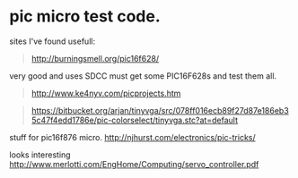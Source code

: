 # pic micro test code. #

sites I've found usefull:
> http://burningsmell.org/pic16f628/

very good and uses SDCC must get some PIC16F628s and test them all.

> http://www.ke4nyv.com/picprojects.htm


> https://bitbucket.org/arjan/tinyvga/src/078ff016ecb89f27d87e186eb35c47f4edd1786e/pic-colorselect/tinyvga.stc?at=default


stuff for pic16f876 micro.
http://njhurst.com/electronics/pic-tricks/

looks interesting  http://www.merlotti.com/EngHome/Computing/servo_controller.pdf


